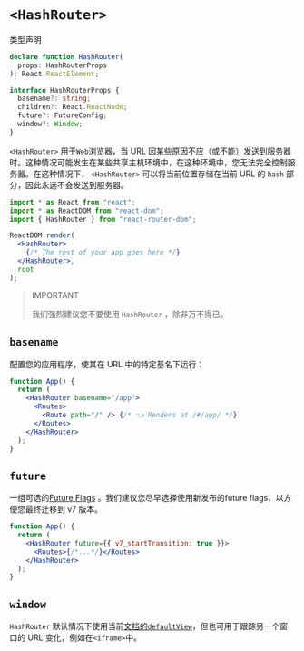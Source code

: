 # `<HashRouter>`

类型声明

```ts
declare function HashRouter(
  props: HashRouterProps
): React.ReactElement;

interface HashRouterProps {
  basename?: string;
  children?: React.ReactNode;
  future?: FutureConfig;
  window?: Window;
}
```

`<HashRouter>` 用于`Web`浏览器，当 URL 因某些原因不应（或不能）发送到服务器时。这种情况可能发生在某些共享主机环境中，在这种环境中，您无法完全控制服务器。在这种情况下， `<HashRouter>` 可以将当前位置存储在当前 URL 的 `hash` 部分，因此永远不会发送到服务器。

```jsx
import * as React from "react";
import * as ReactDOM from "react-dom";
import { HashRouter } from "react-router-dom";

ReactDOM.render(
  <HashRouter>
    {/* The rest of your app goes here */}
  </HashRouter>,
  root
);
```

> IMPORTANT
>
> 我们强烈建议您不要使用 `HashRouter` ，除非万不得已。

## `basename`

配置您的应用程序，使其在 URL 中的特定基名下运行：

```jsx
function App() {
  return (
    <HashRouter basename="/app">
      <Routes>
        <Route path="/" /> {/* 👈 Renders at /#/app/ */}
      </Routes>
    </HashRouter>
  );
}
```

## `future`

一组可选的[Future Flags](https://baimingxuan.github.io/react-router6-doc/guides/api-development-strategy) 。我们建议您尽早选择使用新发布的future flags，以方便您最终迁移到 v7 版本。

```jsx
function App() {
  return (
    <HashRouter future={{ v7_startTransition: true }}>
      <Routes>{/*...*/}</Routes>
    </HashRouter>
  );
}
```

## `window`

`HashRouter` 默认情况下使用当前[文档的`defaultView`](https://developer.mozilla.org/en-US/docs/Web/API/Document/defaultView)，但也可用于跟踪另一个窗口的 URL 变化，例如在`<iframe>`中。